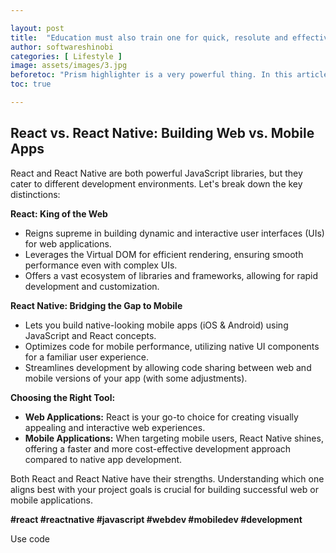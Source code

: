 ```yaml
---

layout: post
title:  "Education must also train one for quick, resolute and effective thinking."
author: softwareshinobi
categories: [ Lifestyle ]
image: assets/images/3.jpg
beforetoc: "Prism highlighter is a very powerful thing. In this article I'm going to show you what you can actually do with it, some tricks and tips while editing your post. Tocs is also enabled as you can see in summary."
toc: true

---
```


## React vs. React Native: Building Web vs. Mobile Apps

React and React Native are both powerful JavaScript libraries, but they cater to different development environments. Let's break down the key distinctions:

**React: King of the Web**

* Reigns supreme in building dynamic and interactive user interfaces (UIs) for web applications.
* Leverages the Virtual DOM for efficient rendering, ensuring smooth performance even with complex UIs.
* Offers a vast ecosystem of libraries and frameworks, allowing for rapid development and customization.

**React Native: Bridging the Gap to Mobile**

* Lets you build native-looking mobile apps (iOS & Android) using JavaScript and React concepts.
* Optimizes code for mobile performance, utilizing native UI components for a familiar user experience.
* Streamlines development by allowing code sharing between web and mobile versions of your app (with some adjustments).

**Choosing the Right Tool:**

* **Web Applications:** React is your go-to choice for creating visually appealing and interactive web experiences.
* **Mobile Applications:** When targeting mobile users, React Native shines, offering a faster and more cost-effective development approach compared to native app development.

Both React and React Native have their strengths. Understanding which one aligns best with your project goals is crucial for building successful web or mobile applications.

**#react #reactnative #javascript #webdev #mobiledev #development**

Use code
